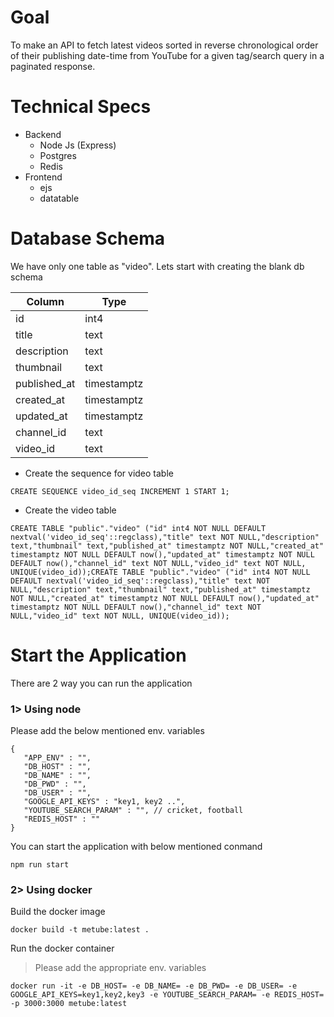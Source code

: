 # Goal 

To make an API to fetch latest videos sorted in reverse chronological order of their publishing date-time from YouTube for a given tag/search query in a paginated response.

# Technical Specs

* Backend
  * Node Js (Express)
  * Postgres
  * Redis
* Frontend
  * ejs
  * datatable

# Database Schema

We have only one table as "video". 
Lets start with creating the blank db schema

Column | Type
------------ | -------------
id | int4
title | text
description | text
thumbnail | text
published_at | timestamptz
created_at | timestamptz
updated_at | timestamptz
channel_id | text
video_id | text

* Create the sequence for video table
```
CREATE SEQUENCE video_id_seq INCREMENT 1 START 1;
```

* Create the video table
```
CREATE TABLE "public"."video" ("id" int4 NOT NULL DEFAULT nextval('video_id_seq'::regclass),"title" text NOT NULL,"description" text,"thumbnail" text,"published_at" timestamptz NOT NULL,"created_at" timestamptz NOT NULL DEFAULT now(),"updated_at" timestamptz NOT NULL DEFAULT now(),"channel_id" text NOT NULL,"video_id" text NOT NULL, UNIQUE(video_id));CREATE TABLE "public"."video" ("id" int4 NOT NULL DEFAULT nextval('video_id_seq'::regclass),"title" text NOT NULL,"description" text,"thumbnail" text,"published_at" timestamptz NOT NULL,"created_at" timestamptz NOT NULL DEFAULT now(),"updated_at" timestamptz NOT NULL DEFAULT now(),"channel_id" text NOT NULL,"video_id" text NOT NULL, UNIQUE(video_id));
```

# Start the Application
There are 2 way you can run the application 

### 1> Using node
Please add the below mentioned env. variables
 ```
 {
    "APP_ENV" : "",
    "DB_HOST" : "",
    "DB_NAME" : "",
    "DB_PWD" : "",
    "DB_USER" : "",
    "GOOGLE_API_KEYS" : "key1, key2 ..",
    "YOUTUBE_SEARCH_PARAM" : "", // cricket, football
    "REDIS_HOST" : ""
 }
 ```
You can start the application with below mentioned conmand

```
npm run start
```
 
 ### 2> Using docker
  Build the docker image
  ```
  docker build -t metube:latest .
  ```
  
  Run the docker container 
  > Please add the appropriate env. variables
  ```
  docker run -it -e DB_HOST= -e DB_NAME= -e DB_PWD= -e DB_USER= -e GOOGLE_API_KEYS=key1,key2,key3 -e YOUTUBE_SEARCH_PARAM= -e REDIS_HOST= -p 3000:3000 metube:latest
  ```

